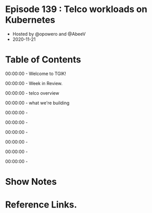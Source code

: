# Episode 139 : Telco workloads on Kubernetes
* Hosted by @opowero and @AbeeV
* 2020-11-21



# Table of Contents
00:00:00 - Welcome to TGIK! 

00:00:00 - Week in Review. 

00:00:00 - telco overview  

00:00:00 - what we're building 

00:00:00 -   

00:00:00 -   

00:00:00 -   

00:00:00 -   

00:00:00 -   

00:00:00 -   

# Show Notes  

# Reference Links. 



